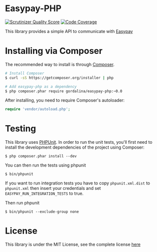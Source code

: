 # Easypay-PHP

[![Scrutinizer Quality Score](https://scrutinizer-ci.com/g/gordalina/easypay-php/badges/quality-score.png?s=b160bd0c381c891e46f8afc603dc00ff9b60c5e7)](https://scrutinizer-ci.com/g/gordalina/easypay-php/)
[![Code Coverage](https://scrutinizer-ci.com/g/gordalina/easypay-php/badges/coverage.png?s=8661545b6e1ea5f183803dad32aa50889fbe1ab4)](https://scrutinizer-ci.com/g/gordalina/easypay-php/)

This library provides a simple API to communicate with [Easypay](http://easypay.pt/)

# Installing via Composer

The recommended way to install is through [Composer](http://composer.org).

```sh
# Install Composer
$ curl -sS https://getcomposer.org/installer | php

# Add easypay-php as a dependency
$ php composer.phar require gordalina/easypay-php:~0.0
```

After installing, you need to require Composer's autoloader:

```php
require 'vendor/autoload.php';
```

# Testing

This library uses [PHPUnit](https://github.com/sebastianbergmann/phpunit).
In order to run the unit tests, you'll first need to install the development
dependencies of the project using Composer:

```
$ php composer.phar install --dev
```

You can then run the tests using phpunit

```
$ bin/phpunit
```

If you want to run integration tests you have to copy `phpunit.xml.dist` to
`phpunit.xml` then insert your credentials and set `EASYPAY_RUN_INTEGRATION_TESTS`
to true.

Then run phpunit

```
$ bin/phpunit --exclude-group none
```

# License

This library is under the MIT License, see the complete license [here](LICENSE)
